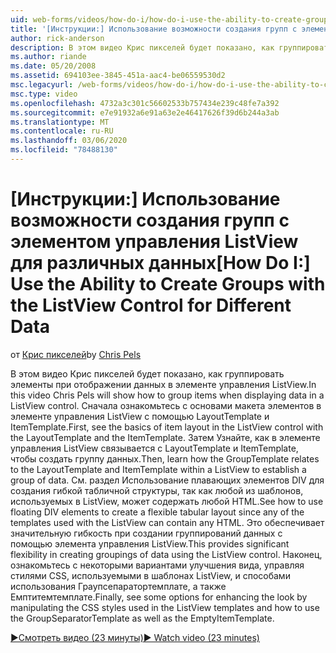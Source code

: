 ```yaml
---
uid: web-forms/videos/how-do-i/how-do-i-use-the-ability-to-create-groups-with-the-listview-control-for-different-data
title: '[Инструкции:] Использование возможности создания групп с элементом управления ListView для различных данных | Документация Майкрософт'
author: rick-anderson
description: В этом видео Крис пикселей будет показано, как группировать элементы при отображении данных в элементе управления ListView. Сначала ознакомьтесь с основами макета элементов в ListView контро...
ms.author: riande
ms.date: 05/20/2008
ms.assetid: 694103ee-3845-451a-aac4-be06559530d2
msc.legacyurl: /web-forms/videos/how-do-i/how-do-i-use-the-ability-to-create-groups-with-the-listview-control-for-different-data
msc.type: video
ms.openlocfilehash: 4732a3c301c56602533b757434e239c48fe7a392
ms.sourcegitcommit: e7e91932a6e91a63e2e46417626f39d6b244a3ab
ms.translationtype: MT
ms.contentlocale: ru-RU
ms.lasthandoff: 03/06/2020
ms.locfileid: "78488130"
---
```

# <a name="how-do-i-use-the-ability-to-create-groups-with-the-listview-control-for-different-data"></a><span data-ttu-id="bfbe7-104">[Инструкции:] Использование возможности создания групп с элементом управления ListView для различных данных</span><span class="sxs-lookup"><span data-stu-id="bfbe7-104">[How Do I:] Use the Ability to Create Groups with the ListView Control for Different Data</span></span>

<span data-ttu-id="bfbe7-105">от [Крис пикселей](https://twitter.com/chrispels)</span><span class="sxs-lookup"><span data-stu-id="bfbe7-105">by [Chris Pels](https://twitter.com/chrispels)</span></span>

<span data-ttu-id="bfbe7-106">В этом видео Крис пикселей будет показано, как группировать элементы при отображении данных в элементе управления ListView.</span><span class="sxs-lookup"><span data-stu-id="bfbe7-106">In this video Chris Pels will show how to group items when displaying data in a ListView control.</span></span> <span data-ttu-id="bfbe7-107">Сначала ознакомьтесь с основами макета элементов в элементе управления ListView с помощью LayoutTemplate и ItemTemplate.</span><span class="sxs-lookup"><span data-stu-id="bfbe7-107">First, see the basics of item layout in the ListView control with the LayoutTemplate and the ItemTemplate.</span></span> <span data-ttu-id="bfbe7-108">Затем Узнайте, как в элементе управления ListView связывается с LayoutTemplate и ItemTemplate, чтобы создать группу данных.</span><span class="sxs-lookup"><span data-stu-id="bfbe7-108">Then, learn how the GroupTemplate relates to the LayoutTemplate and ItemTemplate within a ListView to establish a group of data.</span></span> <span data-ttu-id="bfbe7-109">См. раздел Использование плавающих элементов DIV для создания гибкой табличной структуры, так как любой из шаблонов, используемых в ListView, может содержать любой HTML.</span><span class="sxs-lookup"><span data-stu-id="bfbe7-109">See how to use floating DIV elements to create a flexible tabular layout since any of the templates used with the ListView can contain any HTML.</span></span> <span data-ttu-id="bfbe7-110">Это обеспечивает значительную гибкость при создании группирований данных с помощью элемента управления ListView.</span><span class="sxs-lookup"><span data-stu-id="bfbe7-110">This provides significant flexibility in creating groupings of data using the ListView control.</span></span> <span data-ttu-id="bfbe7-111">Наконец, ознакомьтесь с некоторыми вариантами улучшения вида, управляя стилями CSS, используемыми в шаблонах ListView, и способами использования Граупсепаратортемплате, а также Емптитемтемплате.</span><span class="sxs-lookup"><span data-stu-id="bfbe7-111">Finally, see some options for enhancing the look by manipulating the CSS styles used in the ListView templates and how to use the GroupSeparatorTemplate as well as the EmptyItemTemplate.</span></span>

[<span data-ttu-id="bfbe7-112">&#9654;Смотреть видео (23 минуты)</span><span class="sxs-lookup"><span data-stu-id="bfbe7-112">&#9654; Watch video (23 minutes)</span></span>](https://channel9.msdn.com/Blogs/ASP-NET-Site-Videos/how-do-i-use-the-ability-to-create-groups-with-the-listview-control-for-different-data)
